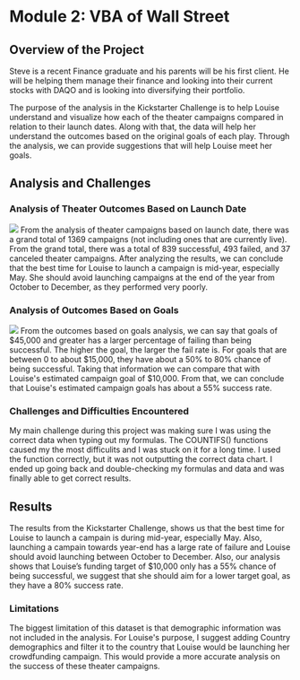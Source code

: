 # Module 2: VBA of Wall Street

## Overview of the Project
Steve is a recent Finance graduate and his parents will be his first client. He will be helping them manage their finance and looking into their current stocks with DAQO and is looking into diversifying their portfolio.

The purpose of the analysis in the Kickstarter Challenge is to help Louise understand and visualize how each of the theater campaigns compared in relation to their launch dates. Along with that, the data will help her understand the outcomes based on the original goals of each play. Through the analysis, we can provide suggestions that will help Louise meet her goals.

## Analysis and Challenges
### Analysis of Theater Outcomes Based on Launch Date
![](/Resources/Theater_Outcomes_vs_Launch.png)
From the analysis of theater campaigns based on launch date, there was a grand total of 1369 campaigns (not including ones that are currently live). From the grand total, there was a total of 839 successful, 493 failed, and 37 canceled theater campaigns. After analyzing the results, we can conclude that the best time for Louise to launch a campaign is mid-year, especially May. She should avoid launching campaigns at the end of the year from October to December, as they performed very poorly.

### Analysis of Outcomes Based on Goals
![](/Resources/Outcomes_vs_Goals.png)
From the outcomes based on goals analysis, we can say that goals of $45,000 and greater has a larger percentage of failing than being successful. The higher the goal, the larger the fail rate is. For goals that are between 0 to about $15,000, they have about a 50% to 80% chance of being successful. Taking that information we can compare that with Louise's estimated campaign goal of $10,000. From that, we can conclude that Louise's estimated campaign goals has about a 55% success rate.
### Challenges and Difficulties Encountered
My main challenge during this project was making sure I was using the correct data when typing out my formulas. The COUNTIFS() functions caused my the most difficulits and I was stuck on it for a long time. I used the function correctly, but it was not outputting the correct data chart. I ended up going back and double-checking my formulas and data and was finally able to get correct results.

## Results
The results from the Kickstarter Challenge, shows us that the best time for Louise to launch a campain is during mid-year, especially May. Also, launching a campain towards year-end has a large rate of failure and Louise should avoid launching between October to December. Also, our analysis shows that Louise’s funding target of $10,000 only has a 55% chance of being successful, we suggest that she should aim for a lower target goal, as they have a 80% success rate.

### Limitations
The biggest limitation of this dataset is that demographic information was not included in the analysis. For Louise's purpose, I suggest adding Country demographics and filter it to the country that Louise would be launching her crowdfunding campaign. This would provide a more accurate analysis on the success of these theater campaigns.

